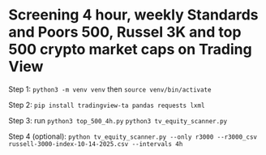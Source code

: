 # Screening 4 hour, weekly Standards and Poors 500, Russel 3K and top 500 crypto market caps on Trading View

Step 1: `python3 -m venv venv` then `source venv/bin/activate`

Step 2: `pip install tradingview-ta pandas requests lxml`

Step 3: run `python3 top_500_4h.py` `python3 tv_equity_scanner.py`

Step 4 (optional): `python tv_equity_scanner.py --only r3000 --r3000_csv russell-3000-index-10-14-2025.csv --intervals 4h`
